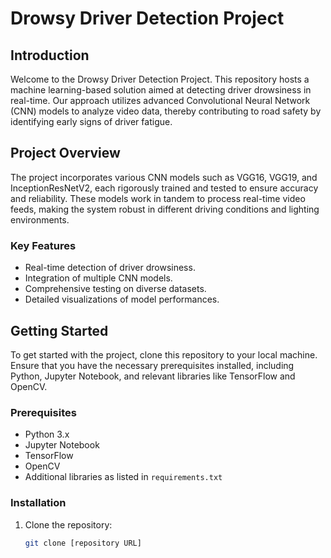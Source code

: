 # Drowsy Driver Detection Project

## Introduction
Welcome to the Drowsy Driver Detection Project. This repository hosts a machine learning-based solution aimed at detecting driver drowsiness in real-time. Our approach utilizes advanced Convolutional Neural Network (CNN) models to analyze video data, thereby contributing to road safety by identifying early signs of driver fatigue.

## Project Overview
The project incorporates various CNN models such as VGG16, VGG19, and InceptionResNetV2, each rigorously trained and tested to ensure accuracy and reliability. These models work in tandem to process real-time video feeds, making the system robust in different driving conditions and lighting environments.

### Key Features
- Real-time detection of driver drowsiness.
- Integration of multiple CNN models.
- Comprehensive testing on diverse datasets.
- Detailed visualizations of model performances.

## Getting Started
To get started with the project, clone this repository to your local machine. Ensure that you have the necessary prerequisites installed, including Python, Jupyter Notebook, and relevant libraries like TensorFlow and OpenCV.

### Prerequisites
- Python 3.x
- Jupyter Notebook
- TensorFlow
- OpenCV
- Additional libraries as listed in `requirements.txt`

### Installation
1. Clone the repository:
   ```bash
   git clone [repository URL]

